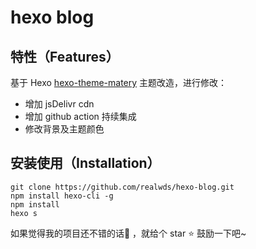 # hexo blog

## 特性（Features）

基于 Hexo [hexo-theme-matery](https://github.com/blinkfox/hexo-theme-matery) 主题改造，进行修改：

- 增加 jsDelivr cdn
- 增加 github action 持续集成
- 修改背景及主题颜色

## 安装使用（Installation）

```shell
git clone https://github.com/realwds/hexo-blog.git
npm install hexo-cli -g
npm install
hexo s
```

如果觉得我的项目还不错的话👏 ，就给个 star ⭐ 鼓励一下吧~
